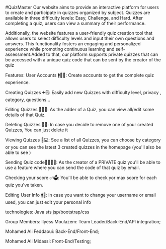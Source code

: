 #QuizMaster
Our website aims to provide an interactive platform for users to create and participate in quizzes organized by subject. Quizzes are available in three difficulty levels: Easy, Challenge, and Hard. After completing a quiz, users can view a summary of their performance.

Additionally, the website features a user-friendly quiz creation tool that allows users to select difficulty levels and input their own questions and answers. This functionality fosters an engaging and personalized experience while promoting continuous learning and self-assessment.Added to that, our platform supports private quizzes that can be accessed with a unique quiz code that can be sent by the creator of the quiz 

Features:
User Accounts 🚹🪪📴: Create accounts to get the complete quiz experience.

Creating Quizzes ➕🗒️: Easily add new Quizzes with difficulty level, privacy , category, questions...

Editing Quizzes ✍🏻📒: As the adder of a Quiz, you can view all/edit some details of that Quiz.

Deleting Quizzes 🚫❌: In case you decide to remove one of your created Quizzes, You can just delete it

Viewing Quizzes 📅💻: See a list of all Quizzes, you can choose by category or you can see the latest 3 created quizzes in the homepage (you'll also be able to see )

Sending Quiz code🛂🙋🏻‍♂️: As the creator of a PRIVATE quiz you'll be able to use a feature where you can send the code of that quiz by email.

Checking your score ✅🗳️: You'll be able to check yor max score for each quiz you've taken.

Editing User Info 🚹📴: in case you want to change your username or email used, you can just edit your personal info

technologies:
Java
sts
jsp/bootstrap/css

Group Members:
Ilyess Moulazem: Team Leader/Back-End/API integration;

Mohamed Ali Feddaoui: Back-End/Front-End;

Mohamed Ali Midassi: Front-End/Testing;